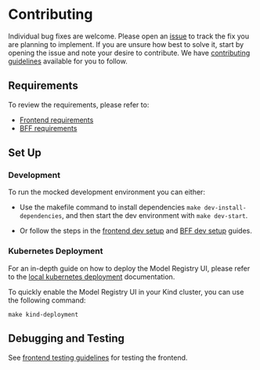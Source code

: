 [frontend requirements]: ./frontend/docs/dev-setup.md#requirements
[BFF requirements]: ./bff/README.md#pre-requisites
[frontend dev setup]: ./frontend/docs/dev-setup.md#development
[BFF dev setup]: ./bff/README.md#development
[issue]: https://github.com/kubeflow/model-registry/issues/new/choose
[contributing guidelines]: https://github.com/kubeflow/model-registry/blob/main/CONTRIBUTING.md
# Contributing

Individual bug fixes are welcome. Please open an [issue] to track the fix you are planning to implement. If you are unsure how best to solve it, start by opening the issue and note your desire to contribute.
We have [contributing guidelines] available for you to follow.

## Requirements

To review the requirements, please refer to:

* [Frontend requirements]
* [BFF requirements]

## Set Up

### Development

To run the mocked development environment you can either:

* Use the makefile command to install dependencies `make dev-install-dependencies`, and then start the dev environment with `make dev-start`.

* Or follow the steps in the [frontend dev setup] and [BFF dev setup] guides.

### Kubernetes Deployment

For an in-depth guide on how to deploy the Model Registry UI, please refer to the [local kubernetes deployment](./docs/local-deployment-guide.md) documentation.

To quickly enable the Model Registry UI in your Kind cluster, you can use the following command:

```shell
make kind-deployment
```

## Debugging and Testing

See [frontend testing guidelines](docs/testing.md) for testing the frontend.
